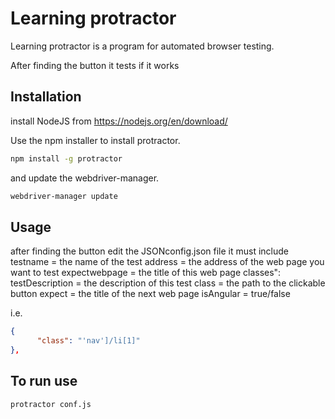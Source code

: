 # Learning protractor

Learning protractor is a program for automated browser testing.

After finding the button it tests if it works

## Installation

install NodeJS from https://nodejs.org/en/download/

Use the npm installer to install protractor.
```bash
npm install -g protractor
```
and update the webdriver-manager.

```bash
webdriver-manager update
```

## Usage
after finding the button edit the JSONconfig.json file
it must include 
  testname = the name of the test
  address = the address of the web page you want to test
  expectwebpage = the title of this web page
  classes": 
      testDescription = the description of this test 
      class = the path to the clickable button
      expect = the title of the next web page
      isAngular = true/false
    
i.e. 
```JSON
{
      "class": "'nav']/li[1]"
},
```
## To run use

```bash
protractor conf.js
```


